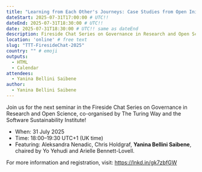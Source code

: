 ```yaml
---
title: "Learning from Each Other's Journeys: Case Studies from Open Initiatives"
dateStart: 2025-07-31T17:00:00 # UTC!!
dateEnd: 2025-07-31T18:30:00 # UTC!!
date: 2025-07-31T18:30:00 # UTC!! same as dateEnd
description: Fireside Chat Series on Governance in Research and Open Science
location: 'online' # free text
slug: "TTT-FiresideChat-2025"
country: "" # emoji
outputs:
  - HTML
  - Calendar
attendees:
  - Yanina Bellini Saibene
author:
  - Yanina Bellini Saibene
---
```


Join us for the next seminar in the Fireside Chat Series on Governance in Research and Open Science, co-organised by The Turing Way and the Software Sustainability Institute!

* When: 31 July 2025
* Time: 18:00–19:30 UTC+1 (UK time)
* Featuring: Aleksandra Nenadic, Chris Holdgraf, **Yanina Bellini Saibene**, chaired by Yo Yehudi and Arielle Bennett-Lovell.

For more information and registration, visit: https://lnkd.in/gk7zbfGW
